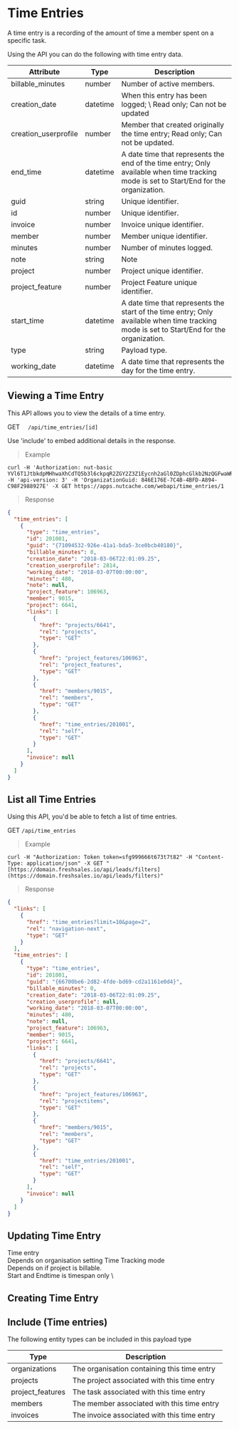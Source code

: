 # Time Entries

A time entry is a recording of the amount of time a member spent on a specific task.

Using the API you can do the following with time entry data.

| Attribute            | Type     | Description                                                                                                                               |
|----------------------|----------|-------------------------------------------------------------------------------------------------------------------------------------------|
| billable_minutes     | number   | Number of active members.                                                                                                                 |
| creation_date        | datetime | When this entry has been logged; \ Read only; Can not be updated                                                                          |
| creation_userprofile | number   | Member that created originally the time entry; Read only; Can not be updated.                                                             |
| end_time             | datetime | A date time that represents the end of the time entry; Only available when time tracking mode is set to Start/End for the organization.   |
| guid                 | string   | Unique identifier.                                                                                                                        |
| id                   | number   | Unique identifier.                                                                                                                        |
| invoice              | number   | Invoice unique identifier.                                                                                                                |
| member               | number   | Member unique identifier.                                                                                                                 |
| minutes              | number   | Number of minutes logged.                                                                                                                 |
| note                 | string   | Note                                                                                                                                      |
| project              | number   | Project unique identifier.                                                                                                                |
| project_feature      | number   | Project Feature unique identifier.                                                                                                        |
| start_time           | datetime | A date time that represents the start of the time entry; Only available when time tracking mode is set to Start/End for the organization. |
| type                 | string   | Payload type.                                                                                                                             |
| working_date         | datetime | A date time that represents the day for the time entry.                                                                                   |

## Viewing a Time Entry

This API allows you to view the details of a time entry.

<span class="http-method http-get">GET</span> `  /api/time_entries/[id]`

<aside class="notice">
Use 'include' to embed additional details in the response.
</aside>

>Example

```shell
curl -H 'Authorization: nut-basic YVl6T1JtbkdpMHhwaXhCdTQ5b3l6ckpqR2ZGY2Z3Z1Eycnh2aGl0ZDphcGlkb2NzQGFwaWRvY3MuY29tOnBhc3N3b3Jk' -H 'api-version: 3' -H 'OrganizationGuid: 846E176E-7C4B-4BFD-A894-C98F2988927E' -X GET https://apps.nutcache.com/webapi/time_entries/1
```

>Response

```json
{
  "time_entries": [
    {
      "type": "time_entries",
      "id": 201001,
      "guid": "{71094532-926e-41a1-bda5-3ce0bcb40180}",
      "billable_minutes": 0,
      "creation_date": "2018-03-06T22:01:09.25",
      "creation_userprofile": 2814,
      "working_date": "2018-03-07T00:00:00",
      "minutes": 480,
      "note": null,
      "project_feature": 106963,
      "member": 9015,
      "project": 6641,
      "links": [
        {
          "href": "projects/6641",
          "rel": "projects",
          "type": "GET"
        },
        {
          "href": "project_features/106963",
          "rel": "project_features",
          "type": "GET"
        },
        {
          "href": "members/9015",
          "rel": "members",
          "type": "GET"
        },
        {
          "href": "time_entries/201001",
          "rel": "self",
          "type": "GET"
        }
      ],
      "invoice": null
    }
  ]
}
```

## List all Time Entries

Using this API, you'd be able to fetch a list of time entries.

<span class="http-method http-get">GET</span> `/api/time_entries`

>Example

```shell
curl -H "Authorization: Token token=sfg999666t673t7t82" -H "Content-Type: application/json" -X GET "[https://domain.freshsales.io/api/leads/filters](https://domain.freshsales.io/api/leads/filters)"
```

>Response

```json
{
  "links": [    
    {
      "href": "time_entries?limit=10&page=2",
      "rel": "navigation-next",
      "type": "GET"
    }
  ],
  "time_entries": [
    {
      "type": "time_entries",
      "id": 201001,
      "guid": "{66700be6-2d82-4fde-bd69-cd2a1161e0d4}",
      "billable_minutes": 0,
      "creation_date": "2018-03-06T22:01:09.25",
      "creation_userprofile": null,
      "working_date": "2018-03-07T00:00:00",
      "minutes": 480,
      "note": null,
      "project_feature": 106963,
      "member": 9015,
      "project": 6641,
      "links": [
        {
          "href": "projects/6641",
          "rel": "projects",
          "type": "GET"
        },
        {
          "href": "project_features/106963",
          "rel": "projectitems",
          "type": "GET"
        },
        {
          "href": "members/9015",
          "rel": "members",
          "type": "GET"
        },
        {
          "href": "time_entries/201001",
          "rel": "self",
          "type": "GET"
        }
      ],
      "invoice": null
    }
  ]
}
```

## Updating Time Entry

Time entry \
Depends on organisation setting Time Tracking mode \
Depends on if project is billable. \
Start and Endtime is timespan only \

## Creating Time Entry

## Include (Time entries)

The following entity types can be included in this payload type

| Type             | Description                                 |
|------------------|---------------------------------------------|
| organizations    | The organisation containing this time entry |
| projects         | The project associated with this time entry |
| project_features | The task associated with this time entry    |
| members          | The member associated with this time entry  |
| invoices         | The invoice associated with this time entry |
